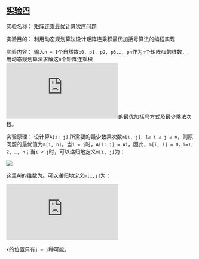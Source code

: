 ## [实验四](https://github.com/tangyihengsb/datastructure-algorithms/tree/master/course-experiment/matrix-chain-multiply)

实验名称：
  [矩阵连乘最优计算次序问题](https://github.com/tangyihengsb/datastructure-algorithms/tree/master/course-experiment/matrix-chain-multiply)

实验目的：
  利用动态规划算法设计矩阵连乘积最优加括号算法的编程实现
  
实验内容：
  输入`n + 1`个自然数`p0, p1, p2, p3,…, pn`作为`n`个矩阵`Ai`的维数，, 用动态规划算法求解这`n`个矩阵连乘积![](https://latex.codecogs.com/png.latex?%5Cfn_cs%20A%20%3D%20A_1%5Ctimes%20A_2%20%5Ctimes%20%5Ccdots%20%5Ctimes%20A_n)的最优加括号方式及最少乘法次数。
    
实验原理：
  设计算`A[i: j]` 所需要的最少数乘次数`m[i, j]，1≤ i ≤ j ≤ n`，则原问题的最优值为`m[1, n]`。当`i = j`时，`A[i: j] = Ai`，因此，`m[i, i] = 0，i=1, 2, …, n`；当`i < j`时，可以递归地定义`m[i, j]`为：
  
![](https://latex.codecogs.com/gif.latex?\fn_cs&space;m[i,j]=m[i][k]&plus;m[k&plus;1][j]&plus;p_{i-1}p_kp_j)

这里Ai的维数为。可以递归地定义`m[i,j]`为：

![](https://latex.codecogs.com/png.latex?%5Cfn_cs%20m%5Bi%2Cj%5D%3D%20%5Cbegin%7Bcases%7D%20%26%200%20%5Ctext%7B%20%2C%20if%20%7D%20i%3Dj%20%5C%5C%20%26%20m%5Bi%5D%5Bk%5D&plus;m%5Bk&plus;1%5D%5Bj%5D&plus;p_%7Bi-1%7Dp_kp_j%20%5Ctext%7B%20%2C%20if%20%7D%20i%3Cj%20%5Cend%7Bcases%7D)

`k`的位置只有`j – i`种可能。
